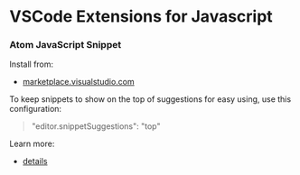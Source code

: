 
# VSCode Extensions for Javascript


### Atom JavaScript Snippet

Install from:
- [marketplace.visualstudio.com](https://marketplace.visualstudio.com/items?itemName=gluons.vscode-atom-javascript-snippet)
                        
To keep snippets to show on the top of suggestions for easy using, use this configuration:
>"editor.snippetSuggestions": "top"


Learn more:
- [details](./details/atom-snippet)
                        
